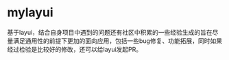 # mylayui
基于layui，结合自身项目中遇到的问题还有社区中积累的一些经验生成的旨在尽量满足通用性的前提下更加的面向应用，包括一些bug修复、功能拓展，同时如果经过检验是比较好的修改，还可以给layui发起PR。
